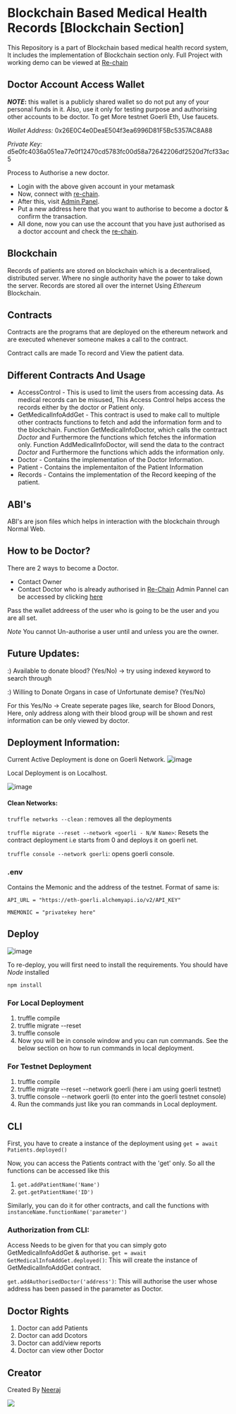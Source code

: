 # Blockchain Based Medical Health Records [Blockchain Section]

This Repository is a part of Blockchain based medical health record system, It includes the implementation of Blockchain section only. Full Project with working demo can be viewed at [Re-chain](https://re-chain.vercel.app)

## Doctor Account Access Wallet

**_NOTE_:** this wallet is a publicly shared wallet so do not put any of your personal funds in it. Also, use it only for testing purpose and authorising other accounts to be doctor. To get More testnet Goerli Eth, Use faucets.

*Wallet Address:* 0x26E0C4e0DeaE504f3ea6996D81F5Bc5357AC8A88

*Private Key:* d5e0fc4036a051ea77e0f12470cd5783fc00d58a72642206df2520d7fcf33ac5

Process to Authorise a new doctor.
* Login with the above given account in your metamask
* Now, connect with [re-chain](https://re-chain.vercel.app).
* After this, visit [Admin Panel](https://re-chain.vercel.app/AdminPanel). 
* Put a new address here that you want to authorise to become a doctor & confirm the transaction.
* All done, now you can use the account that you have just authorised as a doctor account and check the [re-chain](re-chain.vercel.app).

## Blockchain

Records of patients are stored on blockchain which is a decentralised, distributed server. Where no single authority have the power to take down the server. Records are stored all over the internet Using *Ethereum* Blockchain.

## Contracts

Contracts are the programs that are deployed on the ethereum network and are executed whenever someone makes a call to the contract.

Contract calls are made To record and View the patient data.

## Different Contracts And Usage

* AccessControl - This is used to limit the users from accessing data. As medical records can be misused, This Access Control helps access the records either by the doctor or Patient only.
* GetMedicalInfoAddGet - This contract is used to make call to multiple other contracts functions to fetch and add the information form and to the blockchain. Function GetMedicalInfoDoctor, which calls the contract *Doctor* and Furthermore the functions which fetches the information only. Function AddMedicalInfoDoctor, will send the data to the contract *Doctor* and Furthermore the functions which adds the information only.
* Doctor - Contains the implementation of the Doctor Information.
* Patient - Contains the implementaiton of the Patient Information
* Records -  Contains the implementation of the Record keeping of the patient.

## ABI's

ABI's are json files which helps in interaction with the blockchain through Normal Web. 

## How to be Doctor?
There are 2 ways to become a Doctor.
* Contact Owner
* Contact Doctor who is already authorised in [Re-Chain](https://re-chain.vercel.app)
Admin Pannel can be accessed by clicking [here](https://re-chain.vercel.app/AdminPanel)

Pass the wallet addreess of the user who is going to be the user and you are all set. 

_Note_ You cannot Un-authorise a user until and unless you are the owner.


## Future Updates:
:) Available to donate blood? (Yes/No) -> try using indexed keyword to search through 

:) Willing to Donate Organs in case of Unfortunate demise? (Yes/No) 

For this Yes/No -> Create seperate pages like, search for Blood Donors, Here, only address along with their blood group will be shown and rest information can be only viewed by doctor.


## Deployment Information:

Current Active Deployment is done on Goerli Network. 
![image](https://user-images.githubusercontent.com/72505269/191512347-b93f5879-7047-4f39-87f1-4fbc754b15c5.png)


Local Deployment is on Localhost.

![image](https://user-images.githubusercontent.com/72505269/191512294-8c6c3db7-0956-4614-ab5b-9bc3ac600b04.png)



#### Clean Networks:

```truffle networks --clean``` : removes all the deployments

```truffle migrate --reset --network <goerli - N/W Name>```: Resets the contract deployment i.e starts from 0 and deploys it on goerli net.

```truffle console --network goerli```: opens goerli console.


### .env

Contains the Memonic and the address of the testnet. Format of same is:

```
API_URL = "https://eth-goerli.alchemyapi.io/v2/API_KEY"

MNEMONIC = "privatekey here"
```

## Deploy

![image](https://user-images.githubusercontent.com/72505269/191513057-efcaf329-5507-4109-b6ec-eab09e560df8.png)


To re-deploy, you will first need to install the requirements.
You should have *Node* installed

`npm install`

### For Local Deployment

1. truffle compile
2. truffle migrate --reset 
3. truffle console
4. Now you will be in console window and you can run commands. See the below section on how to run commands in local deployment.

### For Testnet Deployment

1. truffle compile
2. truffle migrate --reset  --network goerli (here i am using goerli testnet)
3. truffle console --network goerli (to enter into the goerli testnet console)
4. Run the commands just like you ran commands in Local deployment.


## CLI

First, you have to create a instance of the deployment using `get = await Patients.deployed()`

Now, you can access the Patients contract with the 'get' only. So all the functions can be accessed like this

1. `get.addPatientName('Name')`
2. `get.getPatientName('ID')`

Similarly, you can do it for other contracts, and call the functions with `instanceName.functionName('parameter')`

### Authorization from CLI:

Access Needs to be given for that you can simply goto GetMedicalInfoAddGet & authorise.
```get = await GetMedicalInfoAddGet.deployed()```: This will create the instance of GetMedicalInfoAddGet contract.

```get.addAuthorisedDoctor('address')```: This will authorise the user whose address has been passed in the parameter as Doctor.


## Doctor Rights
1. Doctor can add Patients
2. Doctor can add Dcotors
3. Doctor can add/view reports
4. Doctor can view other Doctor

## Creator

Created By [Neeraj](https://github.com/Via5K)

<a href="https://github.com/Via5k/Blockchain-Based-Medical-Health-Records/graphs/contributors">
  <img src="https://contrib.rocks/image?repo=Via5k/Blockchain-Based-Medical-Health-Records" />
</a>

